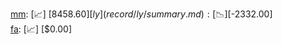 [mm](record/mm/summary.md): [📈] [$8458.60]  
[ly](record/ly/summary.md): [📉] [$-2332.00]  
[fa](record/fa/summary.md): [📈] [$0.00]  
